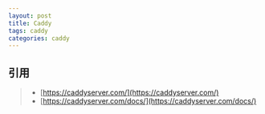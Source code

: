 ```yaml
---
layout: post
title: Caddy
tags: caddy
categories: caddy
---
```

## 引用

> - [https://caddyserver.com/](https://caddyserver.com/)
> - [https://caddyserver.com/docs/](https://caddyserver.com/docs/)